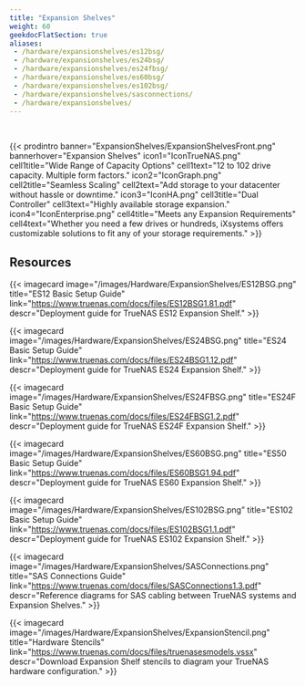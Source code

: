 ```yaml
---
title: "Expansion Shelves"
weight: 60
geekdocFlatSection: true
aliases:
 - /hardware/expansionshelves/es12bsg/
 - /hardware/expansionshelves/es24bsg/
 - /hardware/expansionshelves/es24fbsg/
 - /hardware/expansionshelves/es60bsg/
 - /hardware/expansionshelves/es102bsg/
 - /hardware/expansionshelves/sasconnections/
 - /hardware/expansionshelves/
---
```

<br>

{{< prodintro banner="ExpansionShelves/ExpansionShelvesFront.png" bannerhover="Expansion Shelves"
icon1="IconTrueNAS.png" cell1title="Wide Range of Capacity Options" cell1text="12 to 102 drive capacity. Multiple form factors."
icon2="IconGraph.png" cell2title="Seamless Scaling" cell2text="Add storage to your datacenter without hassle or downtime."
icon3="IconHA.png" cell3title="Dual Controller" cell3text="Highly available storage expansion."
icon4="IconEnterprise.png" cell4title="Meets any Expansion Requirements" cell4text="Whether you need a few drives or hundreds, iXsystems offers customizable solutions to fit any of your storage requirements." >}}

## Resources

<div class="docs-sections">

{{< imagecard image="/images/Hardware/ExpansionShelves/ES12BSG.png" title="ES12 Basic Setup Guide" link="https://www.truenas.com/docs/files/ES12BSG1.81.pdf"
descr="Deployment guide for TrueNAS ES12 Expansion Shelf." >}}

{{< imagecard image="/images/Hardware/ExpansionShelves/ES24BSG.png" title="ES24 Basic Setup Guide" link="https://www.truenas.com/docs/files/ES24BSG1.12.pdf"
descr="Deployment guide for TrueNAS ES24 Expansion Shelf." >}}

{{< imagecard image="/images/Hardware/ExpansionShelves/ES24FBSG.png" title="ES24F Basic Setup Guide" link="https://www.truenas.com/docs/files/ES24FBSG1.2.pdf"
descr="Deployment guide for TrueNAS ES24F Expansion Shelf." >}}

{{< imagecard image="/images/Hardware/ExpansionShelves/ES60BSG.png" title="ES50 Basic Setup Guide" link="https://www.truenas.com/docs/files/ES60BSG1.94.pdf"
descr="Deployment guide for TrueNAS ES60 Expansion Shelf." >}}

{{< imagecard image="/images/Hardware/ExpansionShelves/ES102BSG.png" title="ES102 Basic Setup Guide" link="https://www.truenas.com/docs/files/ES102BSG1.1.pdf"
descr="Deployment guide for TrueNAS ES102 Expansion Shelf." >}}

{{< imagecard image="/images/Hardware/ExpansionShelves/SASConnections.png" title="SAS Connections Guide" link="https://www.truenas.com/docs/files/SASConnections1.3.pdf"
descr="Reference diagrams for SAS cabling between TrueNAS systems and Expansion Shelves." >}}

{{< imagecard image="/images/Hardware/ExpansionShelves/ExpansionStencil.png" title="Hardware Stencils" link="https://www.truenas.com/docs/files/truenasesmodels.vssx"
descr="Download Expansion Shelf stencils to diagram your TrueNAS hardware configuration." >}}

</div>